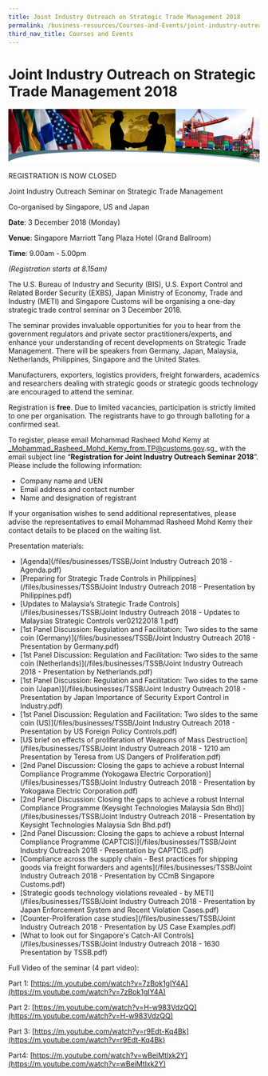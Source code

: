 ```yaml
---
title: Joint Industry Outreach on Strategic Trade Management 2018
permalink: /business-resources/Courses-and-Events/joint-industry-outreach-on-strategic-trade-management-2018
third_nav_title: Courses and Events
---
```


# Joint Industry Outreach on Strategic Trade Management 2018

![banner (2).png](/images/banner%20(2).png)

REGISTRATION IS NOW CLOSED

Joint Industry Outreach Seminar on Strategic Trade Management

Co-organised by Singapore, US and Japan

**Date**: 3 December 2018 (Monday)

**Venue**: Singapore Marriott Tang Plaza Hotel (Grand Ballroom)

**Time**: 9.00am - 5.00pm

_(Registration starts at 8.15am)_

The U.S. Bureau of Industry and Security (BIS), U.S. Export Control and Related Border Security (EXBS), Japan Ministry of Economy, Trade and Industry (METI) and Singapore Customs will be organising a one-day strategic trade control seminar on 3 December 2018.

The seminar provides invaluable opportunities for you to hear from the government regulators and private sector practitioners/experts, and enhance your understanding of recent developments on Strategic Trade Management. There will be speakers from Germany, Japan, Malaysia, Netherlands, Philippines, Singapore and the United States.

Manufacturers, exporters, logistics providers, freight forwarders, academics and researchers dealing with strategic goods or strategic goods technology are encouraged to attend the seminar.

Registration is **free**. Due to limited vacancies, participation is strictly limited to one per organisation. The registrants have to go through balloting for a confirmed seat.

To register, please email Mohammad Rasheed Mohd Kemy at _Mohammad_Rasheed_Mohd_Kemy_from.TP@customs.gov.sg_ with the email subject line “**Registration for Joint Industry Outreach Seminar 2018**”. Please include the following information:

-   Company name and UEN
-   Email address and contact number
-   Name and designation of registrant

If your organisation wishes to send additional representatives, please advise the representatives to email Mohammad Rasheed Mohd Kemy their contact details to be placed on the waiting list.

Presentation materials:

-   [Agenda](/files/businesses/TSSB/Joint Industry Outreach 2018 - Agenda.pdf)
-   [Preparing for Strategic Trade Controls in Philippines](/files/businesses/TSSB/Joint Industry Outreach 2018 - Presentation by Philippines.pdf)
-   [Updates to Malaysia’s Strategic Trade Controls](/files/businesses/TSSB/Joint Industry Outreach 2018 - Updates to Malaysias Strategic Controls ver02122018 1.pdf)
-   [1st Panel Discussion: Regulation and Facilitation: Two sides to the same coin (Germany)](/files/businesses/TSSB/Joint Industry Outreach 2018 - Presentation by Germany.pdf)
-   [1st Panel Discussion: Regulation and Facilitation: Two sides to the same coin (Netherlands)](/files/businesses/TSSB/Joint Industry Outreach 2018 - Presentation by Netherlands.pdf)
-   [1st Panel Discussion: Regulation and Facilitation: Two sides to the same coin (Japan)](/files/businesses/TSSB/Joint Industry Outreach 2018 - Presentation by Japan Importance of Security Export Control in Industry.pdf)
-   [1st Panel Discussion: Regulation and Facilitation: Two sides to the same coin (US)](/files/businesses/TSSB/Joint Industry Outreach 2018 - Presentation by US Foreign Policy Controls.pdf)
-   [US brief on effects of proliferation of Weapons of Mass Destruction](/files/businesses/TSSB/Joint Industry Outreach 2018 - 1210 am Presentation by Teresa from US Dangers of Proliferation.pdf)
-   [2nd Panel Discussion: Closing the gaps to achieve a robust Internal Compliance Programme (Yokogawa Electric Corporation)](/files/businesses/TSSB/Joint Industry Outreach 2018 - Presentation by Yokogawa Electric Corporation.pdf)
-   [2nd Panel Discussion: Closing the gaps to achieve a robust Internal Compliance Programme (Keysight Technologies Malaysia Sdn Bhd)](/files/businesses/TSSB/Joint Industry Outreach 2018 - Presentation by Keysight Technologies Malaysia Sdn Bhd.pdf)
-   [2nd Panel Discussion: Closing the gaps to achieve a robust Internal Compliance Programme (CAPTCIS)](/files/businesses/TSSB/Joint Industry Outreach 2018 - Presentation by CAPTCIS.pdf)
-   [Compliance across the supply chain - Best practices for shipping goods via freight forwarders and agents](/files/businesses/TSSB/Joint Industry Outreach 2018 - Presentation by CCmB Singapore Customs.pdf)
-   [Strategic goods technology violations revealed - by METI](/files/businesses/TSSB/Joint Industry Outreach 2018 - Presentation by Japan Enforcement System and Recent Violation Cases.pdf)
-   [Counter-Proliferation case studies](/files/businesses/TSSB/Joint Industry Outreach 2018 - Presentation by US Case Examples.pdf)
-   [What to look out for Singapore's Catch-All Controls](/files/businesses/TSSB/Joint Industry Outreach 2018 - 1630 Presentation by TSSB.pdf)

Full Video of the seminar (4 part video):

Part 1: [https://m.youtube.com/watch?v=7zBok1gIY4A](https://m.youtube.com/watch?v=7zBok1gIY4A)

Part 2: [https://m.youtube.com/watch?v=H-w983VdzQQ](https://m.youtube.com/watch?v=H-w983VdzQQ)

Part 3: [https://m.youtube.com/watch?v=r9Edt-Kq4Bk](https://m.youtube.com/watch?v=r9Edt-Kq4Bk)

Part4: [https://m.youtube.com/watch?v=wBeiMtlxk2Y](https://m.youtube.com/watch?v=wBeiMtlxk2Y)
